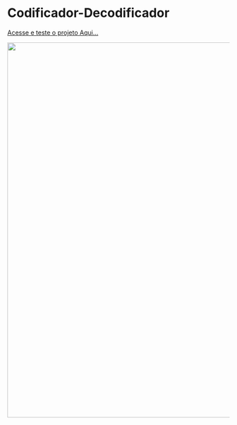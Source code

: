 # Codificador-Decodificador

 <a href="https://jesiel-silva.github.io/Codificador-Decodificador/" target="_blank">Acesse e teste o projeto Aqui...</a>

<div>
  <img src="https://user-images.githubusercontent.com/90517279/210107160-9fad590d-76c8-4b85-894a-f2822b600472.PNG" width="850px">
</div>
